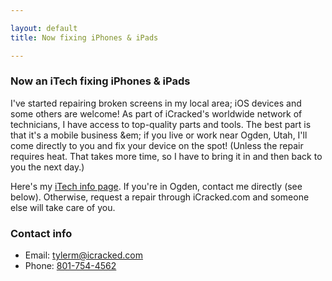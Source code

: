 ```yaml
---

layout: default
title: Now fixing iPhones & iPads

---
```


### Now an iTech fixing iPhones & iPads

I've started repairing broken screens in my local area; iOS devices and some others are welcome! As part of iCracked's worldwide network of technicians, I have access to top-quality parts and tools. The best part is that it's a mobile business &em; if you live or work near Ogden, Utah, I'll come directly to you and fix your device on the spot! (Unless the repair requires heat. That takes more time, so I have to bring it in and then back to you the next day.)

Here's my [iTech info page](https://www.icracked.com/itech/44760). If you're in Ogden, contact me directly (see below). Otherwise, request a repair through iCracked.com and someone else will take care of you.

### Contact info

- Email: [tylerm@icracked.com](mailto:tylerm@icracked.com)
- Phone: [801-754-4562](tel:8017544562)
